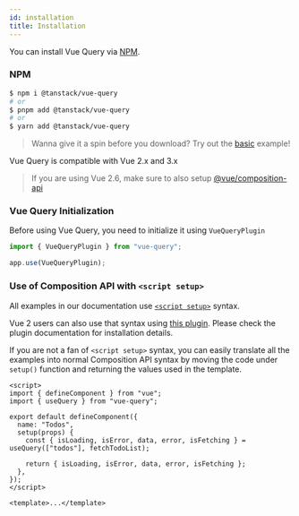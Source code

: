 ```yaml
---
id: installation
title: Installation
---
```


You can install Vue Query via [NPM](https://npmjs.com).

### NPM

```bash
$ npm i @tanstack/vue-query
# or
$ pnpm add @tanstack/vue-query
# or
$ yarn add @tanstack/vue-query
```

> Wanna give it a spin before you download? Try out the [basic](/query/v4/docs/vue/examples/vue/basic) example!

Vue Query is compatible with Vue 2.x and 3.x

> If you are using Vue 2.6, make sure to also setup [@vue/composition-api](https://github.com/vuejs/composition-api)

### Vue Query Initialization

Before using Vue Query, you need to initialize it using `VueQueryPlugin`

```ts
import { VueQueryPlugin } from "vue-query";

app.use(VueQueryPlugin);
```

### Use of Composition API with `<script setup>`

All examples in our documentation use [`<script setup>`](https://staging.vuejs.org/api/sfc-script-setup.html) syntax.

Vue 2 users can also use that syntax using [this plugin](https://github.com/antfu/unplugin-vue2-script-setup). Please check the plugin documentation for installation details.

If you are not a fan of `<script setup>` syntax, you can easily translate all the examples into normal Composition API syntax by moving the code under `setup()` function and returning the values used in the template.

```vue
<script>
import { defineComponent } from "vue";
import { useQuery } from "vue-query";

export default defineComponent({
  name: "Todos",
  setup(props) {
    const { isLoading, isError, data, error, isFetching } = useQuery(["todos"], fetchTodoList);

    return { isLoading, isError, data, error, isFetching };
  },
});
</script>

<template>...</template>
```